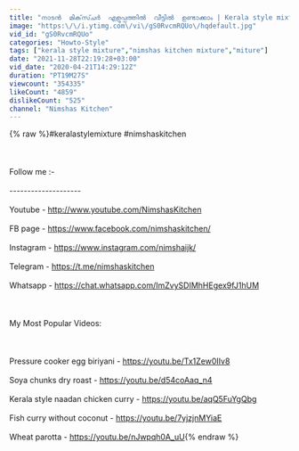 ```yaml
---
title: "നാടൻ  മിക്‌സ്ചർ  എളുപ്പത്തിൽ  വീട്ടിൽ  ഉണ്ടാക്കാം | Kerala style mixture recipe"
image: "https:\/\/i.ytimg.com\/vi\/gS0RvcmRQUo\/hqdefault.jpg"
vid_id: "gS0RvcmRQUo"
categories: "Howto-Style"
tags: ["kerala style mixture","nimshas kitchen mixture","miture"]
date: "2021-11-28T22:19:28+03:00"
vid_date: "2020-04-21T14:29:12Z"
duration: "PT19M27S"
viewcount: "354335"
likeCount: "4859"
dislikeCount: "525"
channel: "Nimshas Kitchen"
---
```

{% raw %}#keralastylemixture      #nimshaskitchen<br /><br /><br /><br />Follow me :-<br /><br />--------------------<br /><br />Youtube  - <a rel="nofollow" target="blank" href="http://www.youtube.com/NimshasKitchen">http://www.youtube.com/NimshasKitchen</a><br /><br />FB page  - <a rel="nofollow" target="blank" href="https://www.facebook.com/nimshaskitchen/">https://www.facebook.com/nimshaskitchen/</a><br /><br />Instagram - <a rel="nofollow" target="blank" href="https://www.instagram.com/nimshaijk/">https://www.instagram.com/nimshaijk/</a><br /><br />Telegram - <a rel="nofollow" target="blank" href="https://t.me/nimshaskitchen">https://t.me/nimshaskitchen</a><br /><br />Whatsapp - <a rel="nofollow" target="blank" href="https://chat.whatsapp.com/ImZvySDIMhHEgex9fJ1hUM">https://chat.whatsapp.com/ImZvySDIMhHEgex9fJ1hUM</a><br /><br /><br /><br />My Most Popular Videos:<br /><br /><br /><br />Pressure cooker egg biriyani   - <a rel="nofollow" target="blank" href="https://youtu.be/Tx1Zew0IIv8">https://youtu.be/Tx1Zew0IIv8</a><br /><br />Soya chunks dry roast     - <a rel="nofollow" target="blank" href="https://youtu.be/d54coAaq_n4">https://youtu.be/d54coAaq_n4</a><br /><br />Kerala style naadan chicken curry  - <a rel="nofollow" target="blank" href="https://youtu.be/aqQ5FuYgQbg">https://youtu.be/aqQ5FuYgQbg</a><br /><br />Fish curry without coconut    - <a rel="nofollow" target="blank" href="https://youtu.be/7yjzjnMYiaE">https://youtu.be/7yjzjnMYiaE</a><br /><br />Wheat parotta       - <a rel="nofollow" target="blank" href="https://youtu.be/nJwpqh0A_uU">https://youtu.be/nJwpqh0A_uU</a>{% endraw %}
